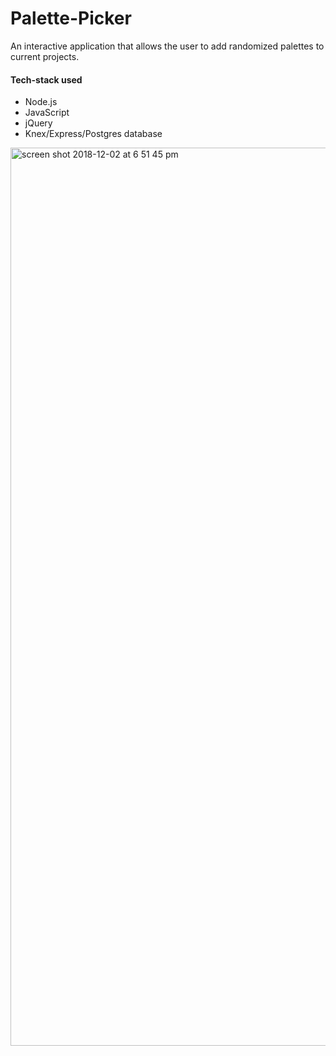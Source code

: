 # Palette-Picker

An interactive application that allows the user to add randomized palettes to current projects. 

#### Tech-stack used
* Node.js
* JavaScript
* jQuery
* Knex/Express/Postgres database

<img width="1437" alt="screen shot 2018-12-02 at 6 51 45 pm" src="https://user-images.githubusercontent.com/39738807/49348572-687cba80-f663-11e8-8bce-08442204a801.png">

